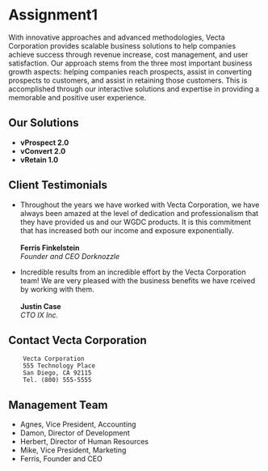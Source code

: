 # Assignment1

With innovative approaches and advanced methodologies, Vecta Corporation provides scalable business solutions to help companies achieve success through revenue increase, cost management, and user satisfaction. Our approach stems from the three most important business growth aspects: helping companies reach prospects, assist in converting prospects to customers, and assist in retaining those customers.   This is accomplished through our interactive solutions and expertise in providing a memorable and positive user experience.  
 ## **Our Solutions**
        
* **vProspect 2.0**          
* **vConvert 2.0**       
* **vRetain 1.0**         
## **Client Testimonials**  
        
* Throughout the years we have worked with Vecta Corporation, we have always been amazed at the level of dedication and professionalism that they have provided us and our WGDC products. It is this commitment that has increased both our income and exposure exponentially. <br>        
**Ferris Finkelstein**  
_Founder and CEO
Dorknozzle_  
        
* Incredible results from an incredible effort by the Vecta Corporation team! We are very pleased with the business benefits we have rceived by working with them.<br>      
**Justin Case**  
_CTO
IX Inc._
        
## **Contact Vecta Corporation**  

        Vecta Corporation
        555 Technology Place
        San Diego, CA 92115
        Tel. (800) 555-5555
        
## **Management Team**
        
* Agnes, Vice President, Accounting
* Damon, Director of Development
* Herbert, Director of Human Resources
* Mike, Vice President, Marketing
* Ferris, Founder and CEO </p>